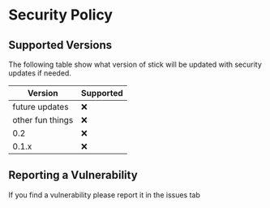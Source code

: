 # Security Policy

## Supported Versions

The following table show what version of stick will be updated with security updates if needed.

| Version | Supported          |
| ------- | ------------------ |
| future updates | :x: |
| other fun things     | :x:   |
| 0.2     | :x:                | 
| 0.1.x   | :x:                |

## Reporting a Vulnerability

If you find a vulnerability please report it in the issues tab

